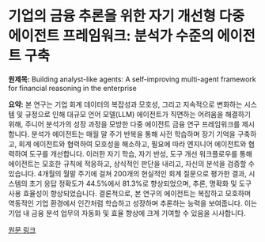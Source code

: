# 기업의 금융 추론을 위한 자기 개선형 다중 에이전트 프레임워크: 분석가 수준의 에이전트 구축

**원제목:** Building analyst-like agents: A self-improving multi-agent framework for financial reasoning in the enterprise

**요약:** 본 연구는 기업 회계 데이터의 복잡성과 모호성, 그리고 지속적으로 변화하는 시스템 및 규정으로 인해 대규모 언어 모델(LLM) 에이전트가 직면하는 어려움을 해결하기 위해, 주니어 분석가의 성장 과정을 모방한 다중 에이전트 금융 연구 프레임워크를 제시합니다.  분석가 에이전트는 매월 말 주기 반복을 통해 사전 학습하며 장기 기억을 구축하고, 회계 에이전트와 협력하여 모호성을 해소하고, 필요에 따라 엔지니어 에이전트와 협력하여 도구를 개선합니다.  이러한 자기 학습, 자기 반성, 도구 개선 워크플로우를 통해 에이전트는 모호한 규칙에 적응하고, 상식적인 판단을 내리고, 자신의 분석을 검증할 수 있습니다.  4개월의 월말 주기에 걸쳐 200개의 현실적인 회계 질문으로 평가한 결과, 시스템의 초기 응답 정확도가 44.5%에서 81.3%로 향상되었으며, 추론, 명확화 및 도구 사용 효율성이 향상되었습니다.  결론적으로, 본 연구의 에이전트는 복잡하고 모호하며 역동적인 기업 환경에서 인간처럼 학습하고 성장하며 추론하는 능력을 보여줍니다.  이는 기업 내 금융 분석 업무의 자동화 및 효율 향상에 크게 기여할 수 있음을 시사합니다.

[원문 링크](https://www.amazon.science/publications/building-analyst-like-agents-a-self-improving-multi-agent-framework-for-financial-reasoning-in-the-enterprise)
